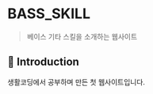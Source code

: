 BASS_SKILL
=============
> 베이스 기타 스킬을 소개하는 웹사이트

📝 Introduction
------------

생활코딩에서 공부하며 만든 첫 웹사이트입니다.
